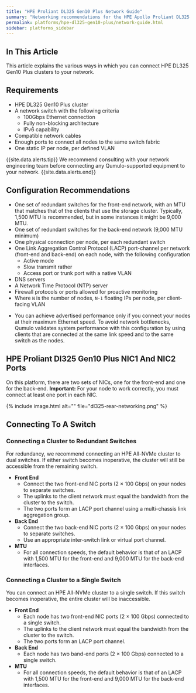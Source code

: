 ```yaml
---
title: "HPE Proliant DL325 Gen10 Plus Network Guide"
summary: "Networking recommendations for the HPE Apollo Proliant DL325 Gen10 Plus server"
permalink: platforms/hpe-dl325-gen10-plus/network-guide.html
sidebar: platforms_sidebar
---
```

## In This Article

This article explains the various ways in which you can connect HPE DL325 Gen10 Plus clusters to your network.

## Requirements

-   HPE DL325 Gen10 Plus cluster
-   A network switch with the following criteria
    -   100Gbps Ethernet connection
    -   Fully non-blocking architecture
    -   IPv6 capability
-   Compatible network cables
-   Enough ports to connect all nodes to the same switch fabric
-   One static IP per node, per defined VLAN

{{site.data.alerts.tip}}
We recommend consulting with your network engineering team before connecting any Qumulo-supported equipment to your network.
{{site.data.alerts.end}}

## Configuration Recommendations

* One set of redundant switches for the front-end network, with an MTU that matches that of the clients that use the storage cluster. Typically, 1,500 MTU is recommended, but in some instances it might be 9,000 MTU.
* One set of redundant switches for the back-end network (9,000 MTU minimum)
* One physical connection per node, per each redundant switch
* One Link Aggregation Control Protocol (LACP) port-channel per network (front-end and back-end) on each node, with the following configuration
  * Active mode
  * Slow transmit rather
  * Access port or trunk port with a native VLAN
* DNS servers
* A Network Time Protocol (NTP) server
* Firewall protocols or ports allowed for proactive monitoring
* Where `N` is the number of nodes, `N-1` floating IPs per node, per client-facing VLAN
-   You can achieve advertised performance only if you connect your nodes at their maximum Ethernet speed. To avoid network bottlenecks, Qumulo validates system performance with this configuration by using clients that are connected at the same link speed and to the same switch as the nodes.

## HPE Proliant Dl325 Gen10 Plus NIC1 And NIC2 Ports

On this platform, there are two sets of NICs, one for the front-end and one for the back-end. **Important:** For your node to work correctly, you must connect at least one port in each NIC.

{% include image.html alt="" file="dl325-rear-networking.png" %}

## Connecting To A Switch

### Connecting a Cluster to Redundant Switches
For redundancy, we recommend connecting an HPE All-NVMe cluster to dual switches. If either switch becomes inoperative, the cluster will still be accessible from the remaining switch.

* **Front End**
  * Connect the two front-end NIC ports (2 &#215; 100 Gbps) on your nodes to separate switches.
  * The uplinks to the client network must equal the bandwidth from the cluster to the switch.
  * The two ports form an LACP port channel using a multi-chassis link aggregation group.
* **Back End**
  * Connect the two back-end NIC ports (2 &#215; 100 Gbps) on your nodes to separate switches.
  * Use an appropriate inter-switch link or virtual port channel.
* **MTU**
  * For all connection speeds, the default behavior is that of an LACP with 1,500 MTU for the front-end and 9,000 MTU for the back-end interfaces.

### Connecting a Cluster to a Single Switch
You can connect an HPE All-NVMe cluster to a single switch. If this switch becomes inoperative, the entire cluster will be inaccessible.

* **Front End**
  * Each node has two front-end NIC ports (2 &#215; 100 Gbps) connected to a single switch.
  * The uplinks to the client network must equal the bandwidth from the cluster to the switch.
  * The two ports form an LACP port channel.
* **Back End**
  * Each node has two band-end ports (2 &#215; 100 Gbps) connected to a single switch.
* **MTU**
  * For all connection speeds, the default behavior is that of an LACP with 1,500 MTU for the front-end and 9,000 MTU for the back-end interfaces.

